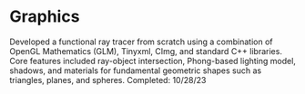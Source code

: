 # Graphics
Developed a functional ray tracer from scratch using a combination of OpenGL Mathematics (GLM),  Tinyxml, CImg, and standard C++ libraries. Core features included ray-object intersection, Phong-based  lighting model, shadows, and materials for fundamental geometric shapes such as triangles, planes,  and spheres.  Completed: 10/28/23
